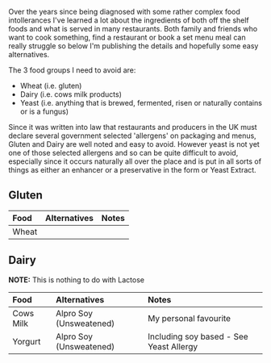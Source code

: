 Over the years since being diagnosed with some rather complex food intollerances I've learned a lot about the ingredients of both off the shelf foods and what is served in many restaurants.  Both family and friends who want to cook something, find a restaurant or book a set menu meal can really struggle so below I'm publishing the details and hopefully some easy alternatives.

The 3 food groups I need to avoid are:
- Wheat (i.e. gluten)
- Dairy (i.e. cows milk products)
- Yeast (i.e. anything that is brewed, fermented, risen or naturally contains or is a fungus)

Since it was written into law that restaurants and producers in the UK must declare several government selected 'allergens' on packaging and menus, Gluten and Dairy are well noted and easy to avoid.  However yeast is not yet one of those selected allergens and so can be quite difficult to avoid, especially since it occurs naturally all over the place and is put in all sorts of things as either an enhancer or a preservative in the form or Yeast Extract.

## Gluten ##

| Food                 | Alternatives              | Notes                                           |
| :------------------- |:--------------------------| :-----------------------------------------------|
| Wheat                |                     |                             |

## Dairy ##
**NOTE:** This is nothing to do with Lactose

| Food                 | Alternatives              | Notes                                           |
| :------------------- |:--------------------------| :-----------------------------------------------|
| Cows Milk            | Alpro Soy (Unsweatened)   |   My personal favourite                         |
| Yorgurt              | Alpro Soy (Unsweatened)   |   Including soy based - See Yeast Allergy       |
